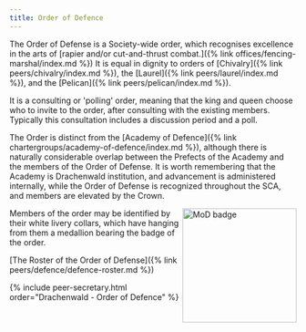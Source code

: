 ```yaml
---
title: Order of Defence
---
```


The Order of Defense is a Society-wide order, which recognises excellence in the arts of [rapier and/or cut-and-thrust combat.]({% link offices/fencing-marshal/index.md %})  It is equal in dignity to orders of [Chivalry]({% link peers/chivalry/index.md %}), the [Laurel]({% link peers/laurel/index.md %}), and the [Pelican]({% link peers/pelican/index.md %}).

It is a consulting or 'polling' order, meaning that the king and queen choose who to invite to the order, after consulting with the existing members. Typically this consultation includes a discussion period and a poll. 

The Order is distinct from the [Academy of Defence]({% link chartergroups/academy-of-defence/index.md %}), although there is naturally considerable overlap between the Prefects of the Academy and the members of the Order of Defense.  It is worth remembering that the Academy is Drachenwald institution, and advancement is administered internally, while the Order of Defense is recognized throughout the SCA, and members are elevated by the Crown.

<img align="right" src="{{ site.baseurl }}{% link peers/defence/images/MoDBadge.jpg %}" alt="MoD badge" width="200">

Members of the order may be identified by their white livery collars, which have hanging from
them a medallion bearing the badge of the order.

[The Roster of the Order of Defense]({% link peers/defence/defence-roster.md %})


{% include peer-secretary.html order="Drachenwald - Order of Defence" %}

